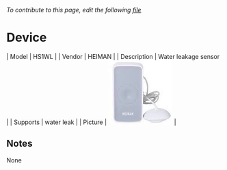 
*To contribute to this page, edit the following
[file](https://github.com/Koenkk/zigbee2mqtt.io/blob/master/docgen/device_page_notes.js)*

# Device

| Model | HS1WL  |
| Vendor  | HEIMAN  |
| Description | Water leakage sensor |
| Supports | water leak |
| Picture | ![../images/devices/HS1WL.jpg](../images/devices/HS1WL.jpg) |

## Notes

None
